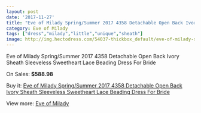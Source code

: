```yaml
---
layout: post
date: '2017-11-27'
title: "Eve of Milady Spring/Summer 2017 4358 Detachable Open Back Ivory Sheath Sleeveless Sweetheart Lace Beading Dress For Bride"
category: Eve of Milady
tags: ["dress","milady","little","unique","sheath"]
image: http://img.hectodress.com/54037-thickbox_default/eve-of-milady-spring-summer-2017-4358-detachable-open-back-ivory-sheath-sleeveless-sweetheart-lace-beading-dress-for-bride.jpg
---
```

Eve of Milady Spring/Summer 2017 4358 Detachable Open Back Ivory Sheath Sleeveless Sweetheart Lace Beading Dress For Bride

On Sales: **$588.98**
<a href="https://www.hectodress.com/eve-of-milady/16891-eve-of-milady-spring-summer-2017-4358-detachable-open-back-ivory-sheath-sleeveless-sweetheart-lace-beading-dress-for-bride.html"><amp-img layout="responsive" width="600" height="600" src="//img.hectodress.com/54037-thickbox_default/eve-of-milady-spring-summer-2017-4358-detachable-open-back-ivory-sheath-sleeveless-sweetheart-lace-beading-dress-for-bride.jpg" alt="Eve of Milady Spring/Summer 2017 4358 Detachable Open Back Ivory Sheath Sleeveless Sweetheart Lace Beading Dress For Bride 0" /></a>
<a href="https://www.hectodress.com/eve-of-milady/16891-eve-of-milady-spring-summer-2017-4358-detachable-open-back-ivory-sheath-sleeveless-sweetheart-lace-beading-dress-for-bride.html"><amp-img layout="responsive" width="600" height="600" src="//img.hectodress.com/54043-thickbox_default/eve-of-milady-spring-summer-2017-4358-detachable-open-back-ivory-sheath-sleeveless-sweetheart-lace-beading-dress-for-bride.jpg" alt="Eve of Milady Spring/Summer 2017 4358 Detachable Open Back Ivory Sheath Sleeveless Sweetheart Lace Beading Dress For Bride 1" /></a>
<a href="https://www.hectodress.com/eve-of-milady/16891-eve-of-milady-spring-summer-2017-4358-detachable-open-back-ivory-sheath-sleeveless-sweetheart-lace-beading-dress-for-bride.html"><amp-img layout="responsive" width="600" height="600" src="//img.hectodress.com/54042-thickbox_default/eve-of-milady-spring-summer-2017-4358-detachable-open-back-ivory-sheath-sleeveless-sweetheart-lace-beading-dress-for-bride.jpg" alt="Eve of Milady Spring/Summer 2017 4358 Detachable Open Back Ivory Sheath Sleeveless Sweetheart Lace Beading Dress For Bride 2" /></a>
<a href="https://www.hectodress.com/eve-of-milady/16891-eve-of-milady-spring-summer-2017-4358-detachable-open-back-ivory-sheath-sleeveless-sweetheart-lace-beading-dress-for-bride.html"><amp-img layout="responsive" width="600" height="600" src="//img.hectodress.com/54041-thickbox_default/eve-of-milady-spring-summer-2017-4358-detachable-open-back-ivory-sheath-sleeveless-sweetheart-lace-beading-dress-for-bride.jpg" alt="Eve of Milady Spring/Summer 2017 4358 Detachable Open Back Ivory Sheath Sleeveless Sweetheart Lace Beading Dress For Bride 3" /></a>
<a href="https://www.hectodress.com/eve-of-milady/16891-eve-of-milady-spring-summer-2017-4358-detachable-open-back-ivory-sheath-sleeveless-sweetheart-lace-beading-dress-for-bride.html"><amp-img layout="responsive" width="600" height="600" src="//img.hectodress.com/54040-thickbox_default/eve-of-milady-spring-summer-2017-4358-detachable-open-back-ivory-sheath-sleeveless-sweetheart-lace-beading-dress-for-bride.jpg" alt="Eve of Milady Spring/Summer 2017 4358 Detachable Open Back Ivory Sheath Sleeveless Sweetheart Lace Beading Dress For Bride 4" /></a>
<a href="https://www.hectodress.com/eve-of-milady/16891-eve-of-milady-spring-summer-2017-4358-detachable-open-back-ivory-sheath-sleeveless-sweetheart-lace-beading-dress-for-bride.html"><amp-img layout="responsive" width="600" height="600" src="//img.hectodress.com/54039-thickbox_default/eve-of-milady-spring-summer-2017-4358-detachable-open-back-ivory-sheath-sleeveless-sweetheart-lace-beading-dress-for-bride.jpg" alt="Eve of Milady Spring/Summer 2017 4358 Detachable Open Back Ivory Sheath Sleeveless Sweetheart Lace Beading Dress For Bride 5" /></a>
<a href="https://www.hectodress.com/eve-of-milady/16891-eve-of-milady-spring-summer-2017-4358-detachable-open-back-ivory-sheath-sleeveless-sweetheart-lace-beading-dress-for-bride.html"><amp-img layout="responsive" width="600" height="600" src="//img.hectodress.com/54038-thickbox_default/eve-of-milady-spring-summer-2017-4358-detachable-open-back-ivory-sheath-sleeveless-sweetheart-lace-beading-dress-for-bride.jpg" alt="Eve of Milady Spring/Summer 2017 4358 Detachable Open Back Ivory Sheath Sleeveless Sweetheart Lace Beading Dress For Bride 6" /></a>

Buy it: [Eve of Milady Spring/Summer 2017 4358 Detachable Open Back Ivory Sheath Sleeveless Sweetheart Lace Beading Dress For Bride](https://www.hectodress.com/eve-of-milady/16891-eve-of-milady-spring-summer-2017-4358-detachable-open-back-ivory-sheath-sleeveless-sweetheart-lace-beading-dress-for-bride.html "Eve of Milady Spring/Summer 2017 4358 Detachable Open Back Ivory Sheath Sleeveless Sweetheart Lace Beading Dress For Bride")

View more: [Eve of Milady](https://www.hectodress.com/342-eve-of-milady "Eve of Milady")